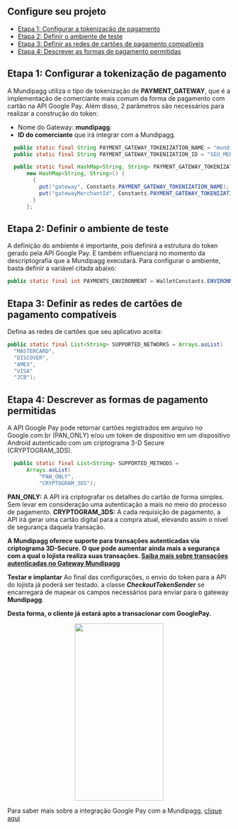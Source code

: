 
## **Configure seu projeto**
* [Etapa 1: Configurar a tokenização de pagamento](https://github.com/mundipagg/google-pay-checkout#etapa-1-configurar-a-tokeniza%C3%A7%C3%A3o-de-pagamento)
* [Etapa 2: Definir o ambiente de teste](https://github.com/mundipagg/google-pay-checkout#etapa-2-definir-o-ambiente-de-teste)
* [Etapa 3: Definir as redes de cartões de pagamento compatíveis](https://github.com/mundipagg/google-pay-checkout#etapa-3-definir-as-redes-de-cart%C3%B5es-de-pagamento-compat%C3%ADveis)
* [Etapa 4: Descrever as formas de pagamento permitidas](https://github.com/mundipagg/google-pay-checkout#etapa-4-descrever-as-formas-de-pagamento-permitidas)


## **Etapa 1: Configurar a tokenização de pagamento**
A Mundipagg utiliza o tipo de tokenização de **PAYMENT_GATEWAY**, que é a implementação de comerciante mais comum da forma de pagamento com cartão na API Google Pay.
Além disso, 2 parâmetros são necessários para realizar a construção do token: 
- Nome do Gateway: **mundipagg**.
- **ID do comerciante** que irá integrar com a Mundipagg.


``` java
  public static final String PAYMENT_GATEWAY_TOKENIZATION_NAME = "mundipagg";
  public static final String PAYMENT_GATEWAY_TOKENIZATION_ID = "SEU_MERCHANT_ID";

  public static final HashMap<String, String> PAYMENT_GATEWAY_TOKENIZATION_PARAMETERS =
      new HashMap<String, String>() {
        {
          put("gateway", Constants.PAYMENT_GATEWAY_TOKENIZATION_NAME);
          put("gatewayMerchantId", Constants.PAYMENT_GATEWAY_TOKENIZATION_ID);
        }
      };
```

## **Etapa 2: Definir o ambiente de teste**
A definição do ambiente é importante, pois definirá a estrutura do token gerado pela API Google Pay. E também influenciará no momento da descriptografia que a Mundipagg executará.
Para configurar o ambiente, basta definir a variável citada abaixo:
``` java
public static final int PAYMENTS_ENVIRONMENT = WalletConstants.ENVIRONMENT_TEST;
```



## Etapa 3: Definir as redes de cartões de pagamento compatíveis 
Defina as redes de cartões que seu aplicativo aceita:
``` java
public static final List<String> SUPPORTED_NETWORKS = Arrays.asList(
  "MASTERCARD",	
  "DISCOVER",  
  "AMEX",    
  "VISA"
  "JCB");
```

## **Etapa 4: Descrever as formas de pagamento permitidas**
A API Google Pay pode retornar cartões registrados em arquivo no Google.com.br (PAN_ONLY) e/ou um token de dispositivo em um dispositivo Android autenticado com um criptograma 3-D Secure (CRYPTOGRAM_3DS).
``` java
  public static final List<String> SUPPORTED_METHODS =
      Arrays.asList(
          "PAN_ONLY",
          "CRYPTOGRAM_3DS");
  ```
**PAN_ONLY:** A API irá criptografar os detalhes do cartão de forma simples. Sem levar em consideração uma autenticação a mais no meio do processo de pagamento.
**CRYPTOGRAM_3DS:** A cada requisição de pagamento, a API irá gerar uma cartão digital para a compra atual, elevando assim o nível de segurança daquela transação.

**A Mundipagg oferece suporte para transações autenticadas via criptograma 3D-Secure. O que pode aumentar ainda mais a segurança com a qual o lojista realiza suas transações. [Saiba mais sobre transações autenticadas no Gateway Mundipagg](https://docs.mundipagg.com/v1/reference?showHidden=0922f#cart%C3%A3o-de-d%C3%A9bito-1)**

**Testar e implantar**
Ao final das configurações, o envio do token para a API do lojista já poderá ser testado.
a classe ***CheckoutTokenSender***  se encarregará de mapear os campos necessários para enviar para o gateway **Mundipagg**. 

**Desta forma, o cliente já estará apto a transacionar com GooglePay.**
<center><img src="https://files.readme.io/06ae222-b8211fb-GPay-android-mock.png" width="200" height="400" /></center>


Para saber mais sobre a integração Google Pay com a Mundipagg, [clique aqui](https://docs.mundipagg.com/v1/docs/google-pay-tm)
